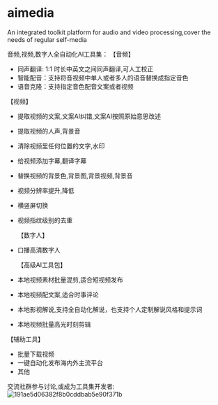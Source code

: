 # aimedia
An integrated toolkit platform for audio and video processing,cover the needs of regular self-media

音频,视频,数字人全自动化AI工具集：
【音频】
 - 同声翻译: 1:1 时长中英文之间同声翻译,可人工校正
 - 智能配音：支持将音视频中单人或者多人的语音替换成指定音色
 - 语音克隆：支持指定音色配音文案或者视频

【视频】
- 提取视频的文案,文案AI纠错,文案AI按照原始意思改述
- 提取视频的人声,背景音
- 清除视频里任何位置的文字,水印
- 给视频添加字幕,翻译字幕
- 替换视频的背景色,背景图,背景视频,背景音
- 视频分辨率提升,降低
- 横竖屏切换
- 视频指纹级别的去重

  【数字人】
- 口播高清数字人

  【高级AI工具包】
- 本地视频素材批量混剪,适合短视频发布
- 本地视频配文案,适合时事评论
- 本地影视解说,支持全自动化解说，也支持个人定制解说风格和提示词
- 本地视频批量高光时刻剪辑

【辅助工具】
- 批量下载视频
- 一键自动化发布海内外主流平台
- 其他

交流社群参与讨论,或成为工具集开发者:
![191ae5d06382f8b0cddbab5e90f371b](https://github.com/user-attachments/assets/4fd72612-ac2c-47e3-bf24-e90ead30c035)
